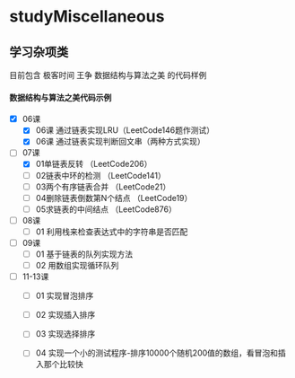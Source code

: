 # studyMiscellaneous
## 学习杂项类

 目前包含 极客时间 王争 数据结构与算法之美 的代码样例
 
 #### 数据结构与算法之美代码示例
 - [X] 06课 
     - [X] 06课 通过链表实现LRU（LeetCode146题作测试）
     - [X] 06课 通过链表实现判断回文串（两种方式实现）

 - [ ] 07课 
     - [X] 01单链表反转 （LeetCode206）
     - [ ] 02链表中环的检测 （LeetCode141）
     - [ ] 03两个有序链表合并 （LeetCode21）
     - [ ] 04删除链表倒数第N个结点 （LeetCode19）
     - [ ] 05求链表的中间结点 （LeetCode876）
     
 - [ ] 08课 
      - [ ] 01 利用栈来检查表达式中的字符串是否匹配
      
 - [ ] 09课 
      - [ ] 01 基于链表的队列实现方法
      - [ ] 02 用数组实现循环队列
      
  - [ ] 11-13课 
       - [ ] 01 实现冒泡排序
       - [ ] 02 实现插入排序
       - [ ] 03 实现选择排序
       - [ ] 04 实现一个小的测试程序-排序10000个随机200值的数组，看冒泡和插入那个比较快

